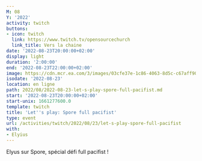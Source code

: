 ```yaml
---
M: 08
Y: '2022'
activity: twitch
buttons:
- icon: twitch
  link: https://www.twitch.tv/opensourcechurch
  link_title: Vers la chaine
date: '2022-08-23T20:00:00+02:00'
display: light
duration: '2:00:00'
end: '2022-08-23T22:00:00+02:00'
image: https://cdn.mcr.ea.com/3/images/03cfe37e-1c86-4063-8d5c-c67aff90a293/1587735143-0x0-0-0.jpg
isodate: '2022-08-23'
location: en ligne
path: 2022/08/2022-08-23-let-s-play-spore-full-pacifist.md
start: '2022-08-23T20:00:00+02:00'
start-unix: 1661277600.0
template: twitch
title: 'Let''s play: Spore full pacifist'
type: event
url: /activities/twitch/2022/08/23/let-s-play-spore-full-pacifist
with:
- Elyius
---
```

Elyus sur Spore, spécial défi full pacifist !